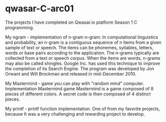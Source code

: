 # qwasar-C-arc01
The projects I have completed on Qwasar.io platform Season 1 C programming.

My ngram -  implementation of n-gram 
n-gram:
In computational linguistics and probability, an n-gram is a contiguous sequence of n items from a given sample of text or speech. The items can be phonemes, syllables, letters, words or base pairs according to the application. The n-grams typically are collected from a text or speech corpus. When the items are words, n-grams may also be called shingles.
Google Inc. has used this technique to improve the completion of its Search Engine. The program was developed by Jon Orwant and Will Brockman and released in mid-December 2010.

My Mastermind - game you can play with "random mind" computer.
Implementation Mastermind game
Mastermind is a game composed of 8 pieces of different colors.
A secret code is then composed of 4 distinct pieces.

My printf - printf function implementation. One of from my favorite projects, because It was a very challenging and rewarding project to develop.

